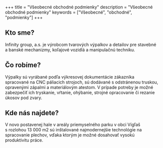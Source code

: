 +++
title = "Všeobecné obchodné podmienky"
description = "Všeobecné obchodné podmienky"
keywords = ["Všeobecné", "obchodné", "podmienky"]
+++

## Kto sme?
Infinity group, a.s. je výrobcom tvarových výpalkov a detailov pre stavebné a banské mechanizmy, koľajové vozidlá a manipulačnú techniku. 

## Čo robíme?
Výpalky sú vyrábané podľa výkresovej dokumentácie zákazníka spracované na CNC páliacich strojoch, sú dodávané s odstránenou truskou, opravenými zápalmi a materiálovým atestom. V prípade potreby je možné zabezpečiť ich tryskanie, vŕtanie, ohýbanie, strojné opracovanie či rezanie úkosov pod zvary. 

## Kde nás najdete?
V novo postavenej hale v areály priemyselného parku v obci Vígľaš s rozlohou 13 000 m2  sú inštalované najmodernejšie technológie na spracovanie plechov, vďaka ktorým je možné dosahovať vysokú produktivitu práce.
